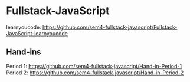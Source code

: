 # Fullstack-JavaScript

learnyoucode: https://github.com/sem4-fullstack-javascript/Fullstack-JavaScript-learnyoucode

## Hand-ins

Period 1: https://github.com/sem4-fullstack-javascript/Hand-in-Period-1  
Period 2: https://github.com/sem4-fullstack-javascript/Hand-in-Period-2

